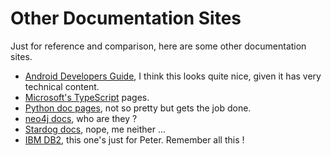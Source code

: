 # Other Documentation Sites

Just for reference and comparison, here are some other documentation sites.

* [Android Developers Guide](https://developer.android.com/guide), I think this looks quite nice, given it has very technical content.
* [Microsoft's TypeScript](https://www.staging-typescript.org/docs/handbook) pages.
* [Python doc pages](https://docs.python.org/3/), not so pretty but gets the job done.
* [neo4j docs](https://neo4j.com/docs/getting-started/current/), who are they ?
* [Stardog docs](https://www.stardog.com/docs/), nope, me neither ...
* [IBM DB2](https://www.ibm.com/support/knowledgecenter/SSEPGG_11.5.0/com.ibm.db2.luw.sql.ref.doc/doc/r0006726.html), this one's just for Peter. Remember all this !



